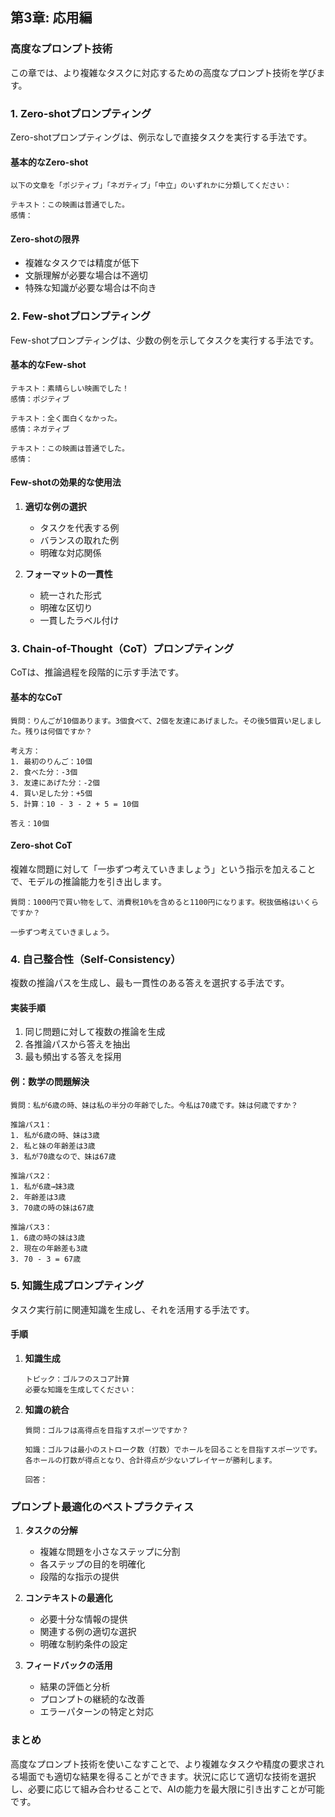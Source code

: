 ## 第3章: 応用編

### 高度なプロンプト技術
この章では、より複雑なタスクに対応するための高度なプロンプト技術を学びます。

### 1. Zero-shotプロンプティング
Zero-shotプロンプティングは、例示なしで直接タスクを実行する手法です。

#### 基本的なZero-shot
```
以下の文章を「ポジティブ」「ネガティブ」「中立」のいずれかに分類してください：

テキスト：この映画は普通でした。
感情：
```

#### Zero-shotの限界
- 複雑なタスクでは精度が低下
- 文脈理解が必要な場合は不適切
- 特殊な知識が必要な場合は不向き

### 2. Few-shotプロンプティング
Few-shotプロンプティングは、少数の例を示してタスクを実行する手法です。

#### 基本的なFew-shot
```
テキスト：素晴らしい映画でした！
感情：ポジティブ

テキスト：全く面白くなかった。
感情：ネガティブ

テキスト：この映画は普通でした。
感情：
```

#### Few-shotの効果的な使用法
1. **適切な例の選択**
   - タスクを代表する例
   - バランスの取れた例
   - 明確な対応関係

2. **フォーマットの一貫性**
   - 統一された形式
   - 明確な区切り
   - 一貫したラベル付け

### 3. Chain-of-Thought（CoT）プロンプティング
CoTは、推論過程を段階的に示す手法です。

#### 基本的なCoT
```
質問：りんごが10個あります。3個食べて、2個を友達にあげました。その後5個買い足しました。残りは何個ですか？

考え方：
1. 最初のりんご：10個
2. 食べた分：-3個
3. 友達にあげた分：-2個
4. 買い足した分：+5個
5. 計算：10 - 3 - 2 + 5 = 10個

答え：10個
```

#### Zero-shot CoT
複雑な問題に対して「一歩ずつ考えていきましょう」という指示を加えることで、モデルの推論能力を引き出します。

```
質問：1000円で買い物をして、消費税10%を含めると1100円になります。税抜価格はいくらですか？

一歩ずつ考えていきましょう。
```

### 4. 自己整合性（Self-Consistency）
複数の推論パスを生成し、最も一貫性のある答えを選択する手法です。

#### 実装手順
1. 同じ問題に対して複数の推論を生成
2. 各推論パスから答えを抽出
3. 最も頻出する答えを採用

#### 例：数学の問題解決
```
質問：私が6歳の時、妹は私の半分の年齢でした。今私は70歳です。妹は何歳ですか？

推論パス1：
1. 私が6歳の時、妹は3歳
2. 私と妹の年齢差は3歳
3. 私が70歳なので、妹は67歳

推論パス2：
1. 私が6歳→妹3歳
2. 年齢差は3歳
3. 70歳の時の妹は67歳

推論パス3：
1. 6歳の時の妹は3歳
2. 現在の年齢差も3歳
3. 70 - 3 = 67歳
```

### 5. 知識生成プロンプティング
タスク実行前に関連知識を生成し、それを活用する手法です。

#### 手順
1. **知識生成**
   ```
   トピック：ゴルフのスコア計算
   必要な知識を生成してください：
   ```

2. **知識の統合**
   ```
   質問：ゴルフは高得点を目指すスポーツですか？
   
   知識：ゴルフは最小のストローク数（打数）でホールを回ることを目指すスポーツです。
   各ホールの打数が得点となり、合計得点が少ないプレイヤーが勝利します。
   
   回答：
   ```

### プロンプト最適化のベストプラクティス
1. **タスクの分解**
   - 複雑な問題を小さなステップに分割
   - 各ステップの目的を明確化
   - 段階的な指示の提供

2. **コンテキストの最適化**
   - 必要十分な情報の提供
   - 関連する例の適切な選択
   - 明確な制約条件の設定

3. **フィードバックの活用**
   - 結果の評価と分析
   - プロンプトの継続的な改善
   - エラーパターンの特定と対応

### まとめ
高度なプロンプト技術を使いこなすことで、より複雑なタスクや精度の要求される場面でも適切な結果を得ることができます。状況に応じて適切な技術を選択し、必要に応じて組み合わせることで、AIの能力を最大限に引き出すことが可能です。
